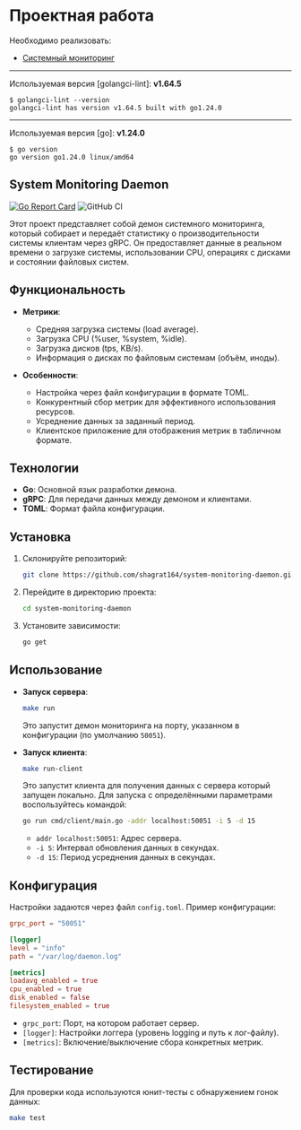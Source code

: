 # Проектная работа

Необходимо реализовать:
* [Системный мониторинг](./docs/SYSSTATS.md)

---
Используемая версия [golangci-lint]: <b>v1.64.5</b>
```
$ golangci-lint --version
golangci-lint has version v1.64.5 built with go1.24.0
```
---
Используемая версия [go]: <b>v1.24.0</b>
```
$ go version
go version go1.24.0 linux/amd64
```

## System Monitoring Daemon

[![Go Report Card](https://goreportcard.com/badge/github.com/shagrat164/system-monitoring-daemon)](https://goreportcard.com/report/github.com/shagrat164/system-monitoring-daemon)
![GitHub CI](https://github.com/shagrat164/system-monitoring-daemon/actions/workflows/ci.yml/badge.svg)

Этот проект представляет собой демон системного мониторинга, который собирает и передаёт статистику о производительности системы клиентам через gRPC. Он предоставляет данные в реальном времени о загрузке системы, использовании CPU, операциях с дисками и состоянии файловых систем.

## Функциональность

- **Метрики**:
  - Средняя загрузка системы (load average).
  - Загрузка CPU (%user, %system, %idle).
  - Загрузка дисков (tps, KB/s).
  - Информация о дисках по файловым системам (объём, иноды).

- **Особенности**:
  - Настройка через файл конфигурации в формате TOML.
  - Конкурентный сбор метрик для эффективного использования ресурсов.
  - Усреднение данных за заданный период.
  - Клиентское приложение для отображения метрик в табличном формате.

## Технологии

- **Go**: Основной язык разработки демона.
- **gRPC**: Для передачи данных между демоном и клиентами.
- **TOML**: Формат файла конфигурации.

## Установка

1. Склонируйте репозиторий:
   ```bash
   git clone https://github.com/shagrat164/system-monitoring-daemon.git
   ```
2. Перейдите в директорию проекта:
   ```bash
   cd system-monitoring-daemon
   ```
3. Установите зависимости:
   ```bash
   go get
   ```

## Использование

- **Запуск сервера**:
  ```bash
  make run
  ```
  Это запустит демон мониторинга на порту, указанном в конфигурации (по умолчанию `50051`).

- **Запуск клиента**:
  ```bash
  make run-client
  ```
  Это запустит клиента для получения данных с сервера который запущен локально.
  Для запуска с определёнными параметрами воспользуйтесь командой:
  ```bash
  go run cmd/client/main.go -addr localhost:50051 -i 5 -d 15
  ```
  - `addr localhost:50051`: Адрес сервера.
  - `-i 5`: Интервал обновления данных в секундах.
  - `-d 15`: Период усреднения данных в секундах.

## Конфигурация

Настройки задаются через файл `config.toml`. Пример конфигурации:

```toml
grpc_port = "50051"

[logger]
level = "info"
path = "/var/log/daemon.log"

[metrics]
loadavg_enabled = true
cpu_enabled = true
disk_enabled = false
filesystem_enabled = true
```

- `grpc_port`: Порт, на котором работает сервер.
- `[logger]`: Настройки логгера (уровень logging и путь к лог-файлу).
- `[metrics]`: Включение/выключение сбора конкретных метрик.

## Тестирование

Для проверки кода используются юнит-тесты с обнаружением гонок данных:
```bash
make test
```
